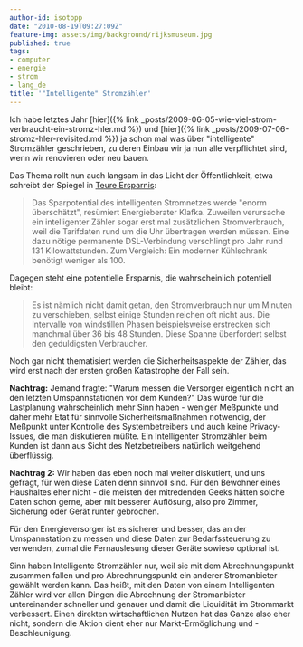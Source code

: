 ```yaml
---
author-id: isotopp
date: "2010-08-19T09:27:09Z"
feature-img: assets/img/background/rijksmuseum.jpg
published: true
tags:
- computer
- energie
- strom
- lang_de
title: '"Intelligente" Stromzähler'
---
```

Ich habe letztes Jahr 
[hier]({% link _posts/2009-06-05-wie-viel-strom-verbraucht-ein-stromz-hler.md %})
und
[hier]({% link _posts/2009-07-06-stromz-hler-revisited.md %})
ja schon mal was über "intelligente" Stromzähler geschrieben, zu deren
Einbau wir ja nun alle verpflichtet sind, wenn wir renovieren oder neu
bauen.

Das Thema rollt nun auch langsam in das Licht der Öffentlichkeit, etwa
schreibt der Spiegel in [Teure Ersparnis](http://www.spiegel.de/spiegel/0,1518,711967,00.html):

>  Das Sparpotential des intelligenten Stromnetzes werde "enorm
> überschätzt", resümiert Energieberater Klafka. Zuweilen verursache ein
> intelligenter Zähler sogar erst mal zusätzlichen Stromverbrauch, weil die
> Tarifdaten rund um die Uhr übertragen werden müssen. Eine dazu nötige
> permanente DSL-Verbindung verschlingt pro Jahr rund 131 Kilowattstunden.
> Zum Vergleich: Ein moderner Kühlschrank benötigt weniger als 100.

Dagegen steht eine potentielle Ersparnis, die wahrscheinlich potentiell bleibt: 

> Es ist nämlich nicht damit getan, den Stromverbrauch nur um Minuten zu
> verschieben, selbst einige Stunden reichen oft nicht aus. Die Intervalle
> von windstillen Phasen beispielsweise erstrecken sich manchmal über 36 bis
> 48 Stunden. Diese Spanne überfordert selbst den geduldigsten Verbraucher.

 Noch gar nicht thematisiert werden die Sicherheitsaspekte der Zähler, das
wird erst nach der ersten großen Katastrophe der Fall sein.

**Nachtrag:** Jemand fragte: "Warum messen die Versorger eigentlich nicht an
den letzten Umspannstationen vor dem Kunden?" Das würde für die Lastplanung
wahrscheinlich mehr Sinn haben - weniger Meßpunkte und daher mehr Etat für
sinnvolle Sicherheitsmaßnahmen notwendig, der Meßpunkt unter Kontrolle des
Systembetreibers und auch keine Privacy-Issues, die man diskutieren müßte.
Ein Intelligenter Stromzähler beim Kunden ist dann aus Sicht des
Netzbetreibers natürlich weitgehend überflüssig.

**Nachtrag 2:** Wir haben das eben noch mal weiter diskutiert, und uns
gefragt, für wen diese Daten denn sinnvoll sind. Für den Bewohner eines
Haushaltes eher nicht - die meisten der mitredenden Geeks hätten solche
Daten schon gerne, aber mit besserer Auflösung, also pro Zimmer, Sicherung
oder Gerät runter gebrochen.

Für den Energieversorger ist es sicherer und besser, das an der
Umspannstation zu messen und diese Daten zur Bedarfssteuerung zu verwenden,
zumal die Fernauslesung dieser Geräte sowieso optional ist.

Sinn haben Intelligente Stromzähler nur, weil sie mit dem Abrechnungspunkt
zusammen fallen und pro Abrechnungspunkt ein anderer Stromanbieter gewählt
werden kann. Das heißt, mit den Daten von einem Intelligenten Zähler wird
vor allen Dingen die Abrechnung der Stromanbieter untereinander schneller
und genauer und damit die Liquidität im Strommarkt verbessert. Einen
direkten wirtschaftlichen Nutzen hat das Ganze also eher nicht, sondern die
Aktion dient eher nur Markt-Ermöglichung und -Beschleunigung.
